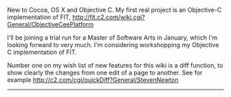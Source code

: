

New to Cocoa, OS X and Objective C.  My first real project is an Objective-C implementation of FIT, http://fit.c2.com/wiki.cgi?General/ObjectiveCeePlatform

I'll be joining a trial run for a Master of Software Arts in January, which I'm looking forward to very much.  I'm considering workshopping my Objective C implementation of FIT.

Number one on my wish list of new features for this wiki is a diff function, to show clearly the changes from one edit of a page to another. See for example http://c2.com/cgi/quickDiff?General/StevenNewton


----
